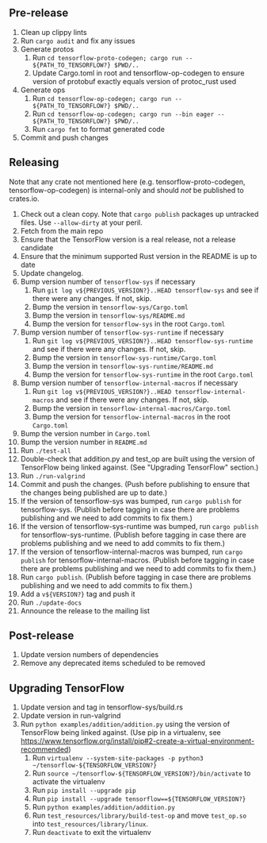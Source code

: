 ## Pre-release

1. Clean up clippy lints
1. Run `cargo audit` and fix any issues
1. Generate protos
   1. Run `cd tensorflow-proto-codegen; cargo run -- ${PATH_TO_TENSORFLOW?} $PWD/..`
   1. Update Cargo.toml in root and tensorflow-op-codegen to ensure version of protobuf exactly equals version of protoc_rust used
1. Generate ops
   1. Run `cd tensorflow-op-codegen; cargo run -- ${PATH_TO_TENSORFLOW?} $PWD/..`
   1. Run `cd tensorflow-op-codegen; cargo run --bin eager -- ${PATH_TO_TENSORFLOW?} $PWD/..`
   1. Run `cargo fmt` to format generated code
1. Commit and push changes

## Releasing

Note that any crate not mentioned here (e.g. tensorflow-proto-codegen, tensorflow-op-codegen) is internal-only and should *not* be published to crates.io.

1. Check out a clean copy.  Note that `cargo publish` packages up untracked files.  Use `--allow-dirty` at your peril.
1. Fetch from the main repo
1. Ensure that the TensorFlow version is a real release, not a release candidate
1. Ensure that the minimum supported Rust version in the README is up to date
1. Update changelog.
1. Bump version number of `tensorflow-sys` if necessary
   1. Run `git log v${PREVIOUS_VERSION?}..HEAD tensorflow-sys` and see if there were any changes. If not, skip.
   1. Bump the version in `tensorflow-sys/Cargo.toml`
   1. Bump the version in `tensorflow-sys/README.md`
   1. Bump the version for `tensorflow-sys` in the root `Cargo.toml`
1. Bump version number of `tensorflow-sys-runtime` if necessary
   1. Run `git log v${PREVIOUS_VERSION?}..HEAD tensorflow-sys-runtime` and see if there were any changes. If not, skip.
   1. Bump the version in `tensorflow-sys-runtime/Cargo.toml`
   1. Bump the version in `tensorflow-sys-runtime/README.md`
   1. Bump the version for `tensorflow-sys-runtime` in the root `Cargo.toml`
1. Bump version number of `tensorflow-internal-macros` if necessary
   1. Run `git log v${PREVIOUS_VERSION?}..HEAD tensorflow-internal-macros` and see if there were any changes. If not, skip.
   1. Bump the version in `tensorflow-internal-macros/Cargo.toml`
   1. Bump the version for `tensorflow-internal-macros` in the root `Cargo.toml`
1. Bump the version number in `Cargo.toml`
1. Bump the version number in `README.md`
1. Run `./test-all`
1. Double-check that addition.py and test_op are built using the version of TensorFlow being linked against.  (See "Upgrading TensorFlow" section.)
1. Run `./run-valgrind`
1. Commit and push the changes. (Push before publishing to ensure that the changes being published are up to date.)
1. If the version of tensorflow-sys was bumped, run `cargo publish` for tensorflow-sys. (Publish before tagging in case there are problems publishing and we need to add commits to fix them.)
1. If the version of tensorflow-sys-runtime was bumped, run `cargo publish` for tensorflow-sys-runtime. (Publish before tagging in case there are problems publishing and we need to add commits to fix them.)
1. If the version of tensorflow-internal-macros was bumped, run `cargo publish` for tensorflow-internal-macros. (Publish before tagging in case there are problems publishing and we need to add commits to fix them.)
1. Run `cargo publish`. (Publish before tagging in case there are problems publishing and we need to add commits to fix them.)
1. Add a `v${VERSION?}` tag and push it
1. Run `./update-docs`
1. Announce the release to the mailing list

## Post-release

1. Update version numbers of dependencies
1. Remove any deprecated items scheduled to be removed

## Upgrading TensorFlow

1. Update version and tag in tensorflow-sys/build.rs
1. Update version in run-valgrind
1. Run `python examples/addition/addition.py` using the version of TensorFlow being linked against.
   (Use pip in a virtualenv, see https://www.tensorflow.org/install/pip#2-create-a-virtual-environment-recommended)
   1. Run `virtualenv --system-site-packages -p python3 ~/tensorflow-${TENSORFLOW_VERSION?}`
   1. Run `source ~/tensorflow-${TENSORFLOW_VERSION?}/bin/activate` to activate the virtualenv
   1. Run `pip install --upgrade pip`
   1. Run `pip install --upgrade tensorflow==${TENSORFLOW_VERSION?}`
   1. Run `python examples/addition/addition.py`
   1. Run `test_resources/library/build-test-op` and move `test_op.so` into `test_resources/library/linux`.
   1. Run `deactivate` to exit the virtualenv
